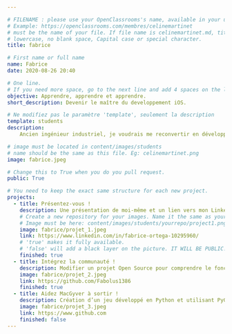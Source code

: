 ```yaml
---

# FILENAME : please use your OpenClassrooms's name, available in your url.
# Example: https://openclassrooms.com/membres/celinemartinet
# must be the name of your file. If file name is celinemartinet.md, title is celinemartinet.
# lowercase, no blank space, Capital case or special character.
title: fabrice

# First name or full name
name: Fabrice
date: 2020-08-26 20:40

# One line.
# If you need more space, go to the next line and add 4 spaces on the left, as in 'description'.
objective: Apprendre, apprendre et apprendre.
short_description: Devenir le maître du developpement iOS.

# Ne modifiez pas le paramètre 'template', seulement la description
template: students
description:
    Ancien ingénieur industriel, je voudrais me reconvertir en développeur iOS.

# image must be located in content/images/students
# name should be the same as this file. Eg: celinemartinet.png
image: fabrice.jpeg

# Change this to True when you do you pull request.
public: True

# You need to keep the exact same structure for each new project.
projects:
  - title: Présentez-vous !
    description: Une présentation de moi-même et un lien vers mon LinkedIn.
    # Create a new repository for your images. Name it the same as your nickname and profile picture.
    # Image must be here: content/images/students/yourrepo/project1.png
    image: fabrice/projet_1.jpeg
    link: https://www.linkedin.com/in/fabrice-ortega-10295960/
    # 'true' makes it fully available.
    # 'false' will add a black layer on the picture. IT WILL BE PUBLIC!
    finished: true
  - title: Intégrez la communauté !
    description: Modifier un projet Open Source pour comprendre le fonctionnement de Git, de Github et des pull requests. 
    image: fabrice/projet_2.jpeg
    link: https://github.com/Fabolus1386
    finished: true
  - title: Aidez MacGyver à sortir !
    description: Création d’un jeu développé en Python et utilisant PyGame.
    image: fabrice/projet_3.jpeg
    link: https://www.github.com
    finished: false
---
```

